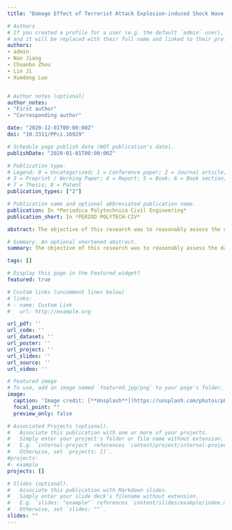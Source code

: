 ```yaml
---
title: "Damage Effect of Terrorist Attack Explosion-induced Shock Wave in a Double-deck Island Platform Metro Station"

# Authors
# If you created a profile for a user (e.g. the default `admin` user), write the username (folder name) here 
# and it will be replaced with their full name and linked to their profile.
authors:
- admin
- Nan Jiang
- Chuanbo Zhou
- Lin Ji
- Xuedong Luo


# Author notes (optional)
author_notes:
- "First author"
- "Corresponding author"

date: "2020-12-01T00:00:00Z"
doi: "10.3311/PPci.16929"

# Schedule page publish date (NOT publication's date).
publishDate: "2020-01-01T00:00:00Z"

# Publication type.
# Legend: 0 = Uncategorized; 1 = Conference paper; 2 = Journal article;
# 3 = Preprint / Working Paper; 4 = Report; 5 = Book; 6 = Book section;
# 7 = Thesis; 8 = Patent
publication_types: ["2"]

# Publication name and optional abbreviated publication name.
publication: In *Periodica Polytechnica Civil Engineering*
publication_short: In *PERIOD POLYTECH-CIV*

abstract: The objective of this research was to reasonably assess the damage to people and station structures caused by terrorist attack explosion at metro stations, taking the Liyuan station of Wuhan metro which adopts double-deck island platform as an typical example. The TNT explosion process inside the metro station was calculated and analyzed using the dynamic finite element numerical simulation software LS-DYNA. First, the peak overpressure curve and the positive pressure time curve of the shock wave of explosive under the condition of confined space in the metro station were obtained. Then, through the comparison and analysis of the theoretical formulas of explosive shock wave propagation characteristics, the accuracy and reliability of numerical calculation methods and model parameters were verified. At last, combining with the overpressure criterion of shock wave in explosive air, the distribution characteristics of the casualties in the metro station under the explosion shock wave are analyzed, and the dynamic response and damage effect of the pillar structure of the metro station under the explosion shock wave are studied.

# Summary. An optional shortened abstract.
summary: The objective of this research was to reasonably assess the damage to people and station structures caused by terrorist attack explosion at metro stations, taking the Liyuan station of Wuhan metro which adopts double-deck island platform as an typical example. The TNT explosion process inside the metro station was calculated and analyzed using the dynamic finite element numerical simulation software LS-DYNA. First, the peak overpressure curve and the positive pressure time curve of the shock wave of explosive under the condition of confined space in the metro station were obtained. Then, through the comparison and analysis of the theoretical formulas of explosive shock wave propagation characteristics, the accuracy and reliability of numerical calculation methods and model parameters were verified. At last, combining with the overpressure criterion of shock wave in explosive air, the distribution characteristics of the casualties in the metro station under the explosion shock wave are analyzed, and the dynamic response and damage effect of the pillar structure of the metro station under the explosion shock wave are studied.

tags: []

# Display this page in the Featured widget?
featured: true

# Custom links (uncomment lines below)
# links:
# - name: Custom Link
#   url: http://example.org

url_pdf: ''
url_code: ''
url_dataset: ''
url_poster: ''
url_project: ''
url_slides: ''
url_source: ''
url_video: ''

# Featured image
# To use, add an image named `featured.jpg/png` to your page's folder. 
image:
  caption: 'Image credit: [**Unsplash**](https://unsplash.com/photos/pLCdAaMFLTE)'
  focal_point: ""
  preview_only: false

# Associated Projects (optional).
#   Associate this publication with one or more of your projects.
#   Simply enter your project's folder or file name without extension.
#   E.g. `internal-project` references `content/project/internal-project/index.md`.
#   Otherwise, set `projects: []`.
#projects:
#- example
projects: []

# Slides (optional).
#   Associate this publication with Markdown slides.
#   Simply enter your slide deck's filename without extension.
#   E.g. `slides: "example"` references `content/slides/example/index.md`.
#   Otherwise, set `slides: ""`.
slides: ""
---
```


 
<!-- #{{% callout note %}}
#Click the *Cite* button above to demo the feature to enable visitors to import publication metadata #into their reference management software.
#{{% /callout %}}

#{{% callout note %}}
#Create your slides in Markdown - click the *Slides* button to check out the example.
#{{% /callout %}}

#Supplementary notes can be added here, including [code, math, and images]#(https://wowchemy.com/docs/writing-markdown-latex/). -->
 
